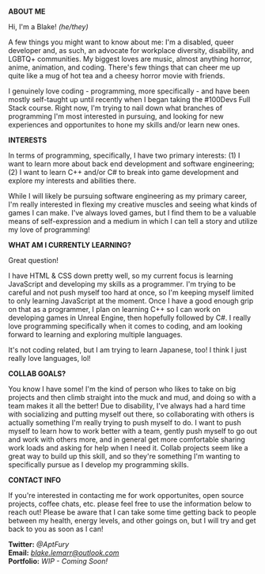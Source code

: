 <!---
ABOUT ME
--->
<b>ABOUT ME</b>

Hi, I'm a Blake! <i>(he/they)</i>

A few things you might want to know about me: I'm a disabled, queer developer and, as such, an advocate for workplace diversity, disability, and LGBTQ+ communities. My biggest loves are music, almost anything horror, anime, animation, and coding. There's few things that can cheer me up quite like a mug of hot tea and a cheesy horror movie with friends.

I genuinely love coding - programming, more specifically - and have been mostly self-taught up until recently when I began taking the #100Devs Full Stack course. Right now, I'm trying to nail down what branches of programming I'm most interested in pursuing, and looking for new experiences and opportunites to hone my skills and/or learn new ones.

<!---
INTERESTS
--->

<b>INTERESTS</b>

In terms of programming, specifically, I have two primary interests: (1) I want to learn more about back end development and software engineering; (2) I want to learn C++ and/or C# to break into game development and explore my interests and abilities there.

While I will likely be pursuing software engineering as my primary career, I'm really interested in flexing my creative muscles and seeing what kinds of games I can make. I've always loved games, but I find them to be a valuable means of self-expression and a medium in which I can tell a story and utilize my love of programming!

<!---
CURRENTLY LEARNING
--->

<b>WHAT AM I CURRENTLY LEARNING?</b>

Great question!

I have HTML & CSS down pretty well, so my current focus is learning JavaScript and developing my skills as a programmer. I'm trying to be careful and not push myself too hard at once, so I'm keeping myself limited to only learning JavaScript at the moment. Once I have a good enough grip on that as a programmer, I plan on learning C++ so I can work on developing games in Unreal Engine, then hopefully followed by C#. I really love programming specifically when it comes to coding, and am looking forward to learning and exploring multiple languages.

It's not coding related, but I am trying to learn Japanese, too! I think I just really love languages, lol!

<!---
COLLAB GOALS
--->

<b>COLLAB GOALS?</b>

You know I have some! I'm the kind of person who likes to take on big projects and then climb straight into the muck and mud, and doing so with a team makes it all the better! Due to disability, I've always had a hard time with socializing and putting myself out there, so collaborating with others is actually something I'm really trying to push myself to do. I want to push myself to learn how to work better with a team, gently push myself to go out and work with others more, and in general get more comfortable sharing work loads and asking for help when I need it. Collab projects seem like a great way to build up this skill, and so they're something I'm wanting to specifically pursue as I develop my programming skills.

<!---
CONTACT ME
--->

<b>CONTACT INFO</b>

If you're interested in contacting me for work opportunites, open source projects, coffee chats, etc. please feel free to use the information below to reach out! Please be aware that I can take some time getting back to people between my health, energy levels, and other goings on, but I will try and get back to you as soon as I can!

<b>Twitter:</b> <i>@AptFury</i><br>
<b>Email:</b> <i>blake.lemarr@outlook.com</i><br>
<b>Portfolio:</b> <i>WIP - Coming Soon!</i><br>
